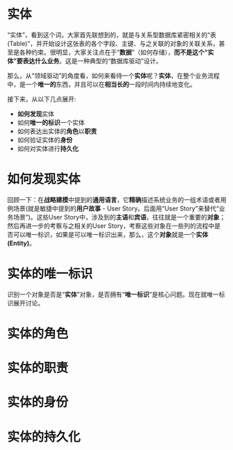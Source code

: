 实体
=============================

“实体”，看到这个词，大家首先联想到的，就是与关系型数据库紧密相关的“表(Table)”，并开始设计这张表的各个字段、主键、与之关联的对象的关联关系，甚至是各种约束。很明显，大家关注点在于“<b>数据</b>”（如何存储），<b>而不是这个“实体”要表达什么业务</b>。这是一种典型的“数据库驱动”设计。

那么，从“领域驱动”的角度看，如何来看待一个<b>实体</b>呢？<b>实体</b>，在整个业务流程中，是一个<b>唯一的</b>东西，并且可以在<b>相当长的</b>一段时间内持续地变化。

接下来，从以下几点展开: 

  * <b>如何发现</b>实体
  * 如何<b>唯一的标识</b>一个实体
  * 如何表达出实体的<b>角色</b>以<b>职责</b>
  * 如何验证实体的<b>身份</b>
  * 如何对实体进行<b>持久化</b>

# 如何发现实体
回顾一下：在<b>战略建模</b>中提到的<b>通用语言</b>，它<b>精确</b>描述系统业务的一组术语或者用例场景(就是敏捷中提到的<b>用户故事</b> - User Story。后面用“User Story”来替代“业务场景”)。这些User Story中，涉及到的<b>主语</b>和<b>宾语</b>，往往就是一个重要的<b>对象</b>；然后再进一步的考察与之相关的User Story，考察这些对象在一些列的流程中是否可以唯一标识，如果是可以唯一标识出来，那么，这个<b>对象</b>就是一个<b>实体(Entity)</b>。

# 实体的唯一标识

识别一个对象是否是“<b>实体</b>”对象，是否拥有“<b>唯一标识</b>”是核心问题。现在就唯一标识展开讨论。



# 实体的角色

# 实体的职责

# 实体的身份

# 实体的持久化